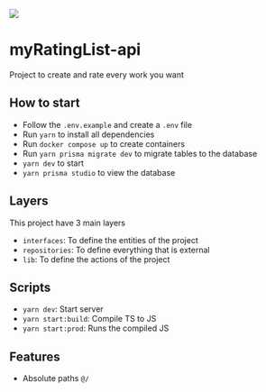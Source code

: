 ![](https://github.com/xmateusxsx/myRatingList-api/assets/60625082/ceefd5cb-9a7a-4781-8409-7604eef637ca)

# myRatingList-api

Project to create and rate every work you want

## How to start
- Follow the `.env.example` and create a `.env` file
- Run `yarn` to install all dependencies
- Run `docker compose up` to create containers
- Run `yarn prisma migrate dev` to migrate tables to the database
- `yarn dev` to start
- `yarn prisma studio` to view the database

## Layers

This project have 3 main layers

- `interfaces`: To define the entities of the project
- `repositories`: To define everything that is external
- `lib`: To define the actions of the project

## Scripts

- `yarn dev`: Start server
- `yarn start:build`: Compile TS to JS
- `yarn start:prod`: Runs the compiled JS

## Features

- Absolute paths `@/`
